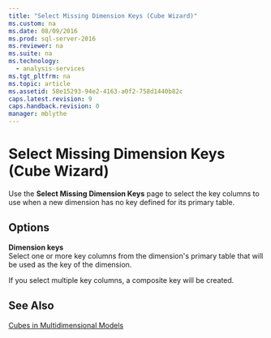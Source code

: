 ```yaml
---
title: "Select Missing Dimension Keys (Cube Wizard)"
ms.custom: na
ms.date: 08/09/2016
ms.prod: sql-server-2016
ms.reviewer: na
ms.suite: na
ms.technology: 
  - analysis-services
ms.tgt_pltfrm: na
ms.topic: article
ms.assetid: 58e15293-94e2-4163-a0f2-758d1440b82c
caps.latest.revision: 9
caps.handback.revision: 0
manager: mblythe
---
```

# Select Missing Dimension Keys (Cube Wizard)
Use the **Select Missing Dimension Keys** page to select the key columns to use when a new dimension has no key defined for its primary table.  
  
## Options  
 **Dimension keys**  
 Select one or more key columns from the dimension's primary table that will be used as the key of the dimension.  
  
 If you select multiple key columns, a composite key will be created.  
  
## See Also  
 [Cubes in Multidimensional Models](../../Topics/TopicNameNotContainA/Cubes-in-Multidimensional-Models.md)
